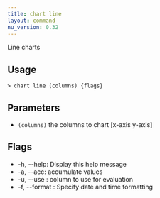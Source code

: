 ```yaml
---
title: chart line
layout: command
nu_version: 0.32
---
```

Line charts

## Usage
```shell
> chart line (columns) {flags} 
 ```

## Parameters
* `(columns)` the columns to chart [x-axis y-axis]

## Flags
* -h, --help: Display this help message
* -a, --acc: accumulate values
* -u, --use <column path>: column to use for evaluation
* -f, --format <string>: Specify date and time formatting

